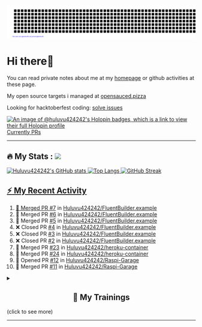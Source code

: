 ![gitartwork](gitartwork.svg)
# Hi there👋

You can read private notes about me at my [homepage](https://huluvu424242.github.io/home/) or github activities at these page.

My open source targets i managed at <a target="_blank" href="https://opensauced.pizza/">opensauced.pizza</a>

Looking for hacktoberfest coding: <a target="_blank" href="https://github.com/search?q=label:hacktoberfest+state:open+type:issue">solve issues</a>

[![An image of @huluvu424242's Holopin badges, which is a link to view their full Holopin profile](https://holopin.me/huluvu424242)](https://holopin.io/@huluvu424242)
<a target="_blank" href="https://hacktoberfestchecker.jenko.me/user/Huluvu424242">Currently PRs</a>

---

## :fire: My Stats : <a href="https://github.com/Huluvu424242"><img src="https://img.shields.io/github/followers/Huluvu424242?label=follow&style=social" />
  
<!--p align="center"-->
<img alt="Huluvu424242's GitHub stats" src="https://github-readme-stats.vercel.app/api?username=Huluvu424242&show_icons=true&theme=vision-friendly-dark" width="33%" />
<img alt="Top Langs" src="https://github-readme-stats.vercel.app/api/top-langs/?username=Huluvu424242&layout=compact&theme=vision-friendly-dark" width="30%" />
<img alt="GitHub Streak" src="http://github-readme-streak-stats.herokuapp.com?user=Huluvu424242&theme=vision-friendly-dark&date_format=j%20M%5B%20Y%5D" width="33%" />
<!--/p-->
  
<!--script 
    type="module" 
    src='https://unpkg.com/@huluvu424242/honey-chucknorris-jokes@0.0.1/dist/honey-chucknorris-jokes/honey-chucknorris-jokes.js'>
</script>
<honey-chucknorris-jokes /-->

## :zap: My Recent Activity

<!--START_SECTION:activity-->
1. 🎉 Merged PR [#7](https://github.com/Huluvu424242/FluentBuilder.example/pull/7) in [Huluvu424242/FluentBuilder.example](https://github.com/Huluvu424242/FluentBuilder.example)
2. 🎉 Merged PR [#6](https://github.com/Huluvu424242/FluentBuilder.example/pull/6) in [Huluvu424242/FluentBuilder.example](https://github.com/Huluvu424242/FluentBuilder.example)
3. 🎉 Merged PR [#5](https://github.com/Huluvu424242/FluentBuilder.example/pull/5) in [Huluvu424242/FluentBuilder.example](https://github.com/Huluvu424242/FluentBuilder.example)
4. ❌ Closed PR [#4](https://github.com/Huluvu424242/FluentBuilder.example/pull/4) in [Huluvu424242/FluentBuilder.example](https://github.com/Huluvu424242/FluentBuilder.example)
5. ❌ Closed PR [#3](https://github.com/Huluvu424242/FluentBuilder.example/pull/3) in [Huluvu424242/FluentBuilder.example](https://github.com/Huluvu424242/FluentBuilder.example)
6. ❌ Closed PR [#2](https://github.com/Huluvu424242/FluentBuilder.example/pull/2) in [Huluvu424242/FluentBuilder.example](https://github.com/Huluvu424242/FluentBuilder.example)
7. 🎉 Merged PR [#23](https://github.com/Huluvu424242/heroku-container/pull/23) in [Huluvu424242/heroku-container](https://github.com/Huluvu424242/heroku-container)
8. 🎉 Merged PR [#24](https://github.com/Huluvu424242/heroku-container/pull/24) in [Huluvu424242/heroku-container](https://github.com/Huluvu424242/heroku-container)
9. 💪 Opened PR [#12](https://github.com/Huluvu424242/Raspi-Garage/pull/12) in [Huluvu424242/Raspi-Garage](https://github.com/Huluvu424242/Raspi-Garage)
10. 🎉 Merged PR [#11](https://github.com/Huluvu424242/Raspi-Garage/pull/11) in [Huluvu424242/Raspi-Garage](https://github.com/Huluvu424242/Raspi-Garage)
<!--END_SECTION:activity-->
  
  
<details>   
  <summary> <h2 align="center">🌱 My Trainings</h2> (click to see more)</summary>
  
  <a  target="_blank" href="https://www.flickr.com/photos/huluvu424242/albums/72157628149627159" title="Zertifikate"><img src="https://live.staticflickr.com/7007/6401185011_d67d8dd4e4_c.jpg" width="100%" height="10%" alt="Zertifikate"></a>
  
</details>


--- 



<!--
**Huluvu424242/huluvu424242** is a ✨ _special_ ✨ repository because its `README.md` (this file) appears on your GitHub profile.

Here are some ideas to get you started:

- 🔭 I’m currently working on ...
- 🌱 I’m currently learning ...
- 👯 I’m looking to collaborate on ...
- 🤔 I’m looking for help with ...
- 💬 Ask me about ...
- 📫 How to reach me: ...
- 😄 Pronouns: ...
- ⚡ Fun fact: ...
-->
